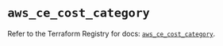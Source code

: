 # `aws_ce_cost_category`

Refer to the Terraform Registry for docs: [`aws_ce_cost_category`](https://registry.terraform.io/providers/hashicorp/aws/5.39.0/docs/resources/ce_cost_category).
